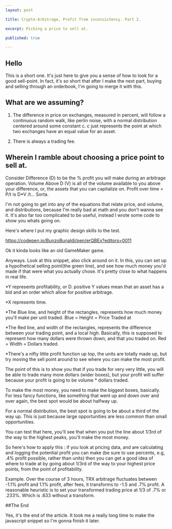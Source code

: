 ```yaml
---
layout: post

title: Crypto-Arbitrage, Profit from inconsistency. Part 2.

excerpt: Picking a price to sell at.

published: true

---
```



## Hello
This is a short one. It's just here to give you a sense of how to look for a good sell-point. In fact, it's so short that after I make the next part, buying and selling through an orderbook, I'm going to merge it with this.

## What are we assuming?

1. The difference in price on exchanges, measured in percent, will follow a continuous random walk, like perlin noise, with a normal distribution centered around some constant c. c just represents the point at which two exchanges have an equal value for an asset.

2. There is always a trading fee.

## Wherein I ramble about choosing a price point to sell at.

Consider Difference (D) to be the % profit you will make during an arbitrage operation.
Volume Above D (V) is all of the volume available to you above your difference, or, the assets that you can capitalize on.
Profit over time = P/t is D*V /t... Sorta.

I'm not going to get into any of the equations that relate price, and volume, and distributions, because I'm really bad at math and you don't wanna see it. It's also far too complicated to be useful, instead I wrote some code to show you whats going on.


Here's where I put my graphic design skills to the test.

https://codepen.io/BunzoBunaldi/pen/erQBEx?editors=0011

Ok it kinda looks like an old GameMaker game.

Anyways. Look at this snippet, also click around on it. In this, you can set up a hypothetical selling point(the green line), and see how much money you'd made if that were what you actually chose. It's pretty close to what happens in real life.

*Y represents profitability, or D. positive Y values mean that an asset has a bid and an order which allow for positive arbitrage.

*X represents time.
 
*The Blue line, and height of the rectangles, represents how much money you'll make per unit traded. Blue = Height = Price Traded at

*The Red line, and width of the rectangles, represents the difference between your trading point, and a local high. Basically, this is supposed to represent how many dollars were thrown down, and that you traded on. Red = Width = Dollars traded.
 
*There's a nifty little profit function up top, the units are totally made up, but try moving the sell point around to see where you can make the most profit.


The point of this is to show you that if you trade for very very little, you will be able to trade many more dollars (wider boxes), but your profit will suffer because your profit is going to be volume * dollars traded.

To make the most money, you need to make the biggest boxes, basically. For less fancy functions, like something that went up and down over and over again, the best spot would be about halfway up.

For a normal distribution, the best spot is going to be about a third of the way up. This is just because large opportunities are less common than small opportunities.

You can test that here, you'll see that when you put the line about 1/3rd of the way to the highest peaks, you'll make the most money.

So here's how to apply this : if you look at pricing data, and are calculating and logging the potential profit you can make (be sure to use percents, e.g, .4% profit possible, rather than units) then you can get a good idea of where to trade at by going about 1/3rd of the way to your highest price points, from the point of profitability.

Example. Over the course of 3 hours, TRX arbitrage fluctuates between -1.1% profit and 1.1% profit, after fees, it transforms to -1.5 and .7% profit. A reasonable heuristic is to set your transformed trading price at 1/3 of .7% or .233%. Which is .633 without a transform.

##The End

Yes, it's the end of the article. It took me a really long time to make the javascript snippet so I'm gonna finish it later.